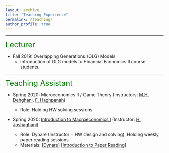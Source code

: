 ```yaml
---
layout: archive
title: "Teaching Experience"
permalink: /teaching/
author_profile: true
---
```


---
<font size="5" color="green">Lecturer</font>

- Fall 2019: Overlapping Generations (OLG) Models
	- Introduction of OLG models to Financial Economics II course students.

---
<font size="5" color="green">Teaching Assistant</font>

- Spring 2020: Microeconomics II / Game Theory (Instructors: [M.H. Dehghani](https://sites.google.com/site/mhdehghani/), [F. Haghpanah](https://teias.institute/faculty/panah/)) 
	- Role: Holding HW solving sessions


- Spring 2020: [Introduction to Macroeconomics I](https://teias.institute/faculty/joshaghani/introduction-to-modern-macroeconomics-i/)
  (Instructor: [H. Joshaghani](https://teias.institute/faculty/joshaghani/))
	- Role: Dynare (Instructor + HW design and solving), Holding weekly paper reading sessions
	- Materials: [[Dynare]](https://peymanshahidi.github.io/codes/) [[Introduction to Paper Reading]](http://peymanshahidi.github.io/files/Presentation_and_Summarizing_Guidelines2020.pdf)

